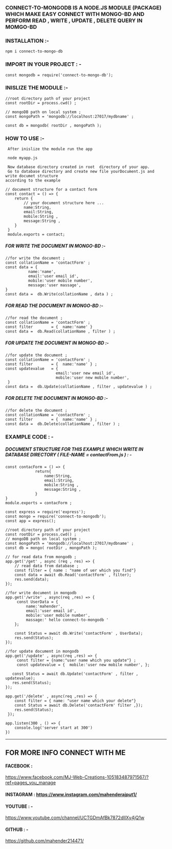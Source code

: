 ### CONNECT-TO-MONGODB IS A NODE.JS MODULE (PACKAGE) WHICH MAKE EASY CONNECT WITH MONGO-BD AND PERFORM READ , WRITE , UPDATE , DELETE QUERY IN MOMGO-BD 

### INSTALLATION :-

`````````````
npm i connect-to-mongo-db
`````````````

### IMPORT IN YOUR PROJECT : -

`````````````
const mongodb = require('connect-to-mongo-db');

`````````````

### INISLIZE THE MODULE :-

`````````````
//root directory path of your project 
const rootDir = process.cwd() ;

// mongoDB path on local system ;
const mongoPath = 'mongodb://localhost:27017/mydbname' ;

const db = mongodb( rootDir , mongoPath );

`````````````

### HOW TO USE :-

`````````````
 After inislize the module run the app 
`````````````
`````````````
 node myapp.js 
`````````````
`````````````
 Now database directory created in root  directory of your app.
 Go to database directory and create new file yourDocument.js and write documet structure 
according to the example  
`````````````
`````````````
// document structure for a contact form 
const contact = () => {
    return {
        // your document structure here ... 
        name:String,
        email:String,
        mobile:String ,
        message:String ,
    }
 }
 module.exports = contact;
`````````````

##### FOR WRITE THE DOCUMENT IN MONGO-BD :-

`````````````
//for write the document ;
const collationName = 'contactForm' ;
const data = {
          name:'name',
          email:'user email id',
          mobile:'user mobile number',
          message:'user massage',
}
const data =  db.Write(collationName , data ) ;
`````````````

##### FOR READ THE DOCUMENT IN MONGO-BD :-

`````````````
//for read the document ;
const collationName = 'contactForm' ;
const filter        = {  name:'name' }
const data =  db.Read(collationName , filter ) ;
`````````````
##### FOR UPDATE THE DOCUMENT IN MONGO-BD :-

`````````````
//for update the document ;
const collationName = 'contactForm' ;
const filter        = {  name:'name' } ;
const updatevalue   = {
                      email:'user new email id',
                      mobile:'user new mobile number',
 }
const data =  db.Update(collationName , filter , updatevalue ) ;
`````````````
##### FOR DELETE THE DOCUMENT IN MONGO-BD :-

`````````````
//for delete the document ;
const collationName = 'contactForm' ;
const filter        = {  name:'name' } ;
const data =  db.Delete(collationName , filter ) ;
`````````````

### EXAMPLE CODE : - 
##### DOCUMENT STRUCTURE FOR THIS EXAMPLE WHICH WRITE IN DATABASE DIRECTORY ( FILE-NAME = contactFrom.js ) : -
````````````````
const contacForm = () => {
             return{
                 name:String,
                 email:String,
                 mobile:String ,
                 message:String ,
             }      
}
module.exports = contacForm ;
````````````````

``````````````
const express = require('express');
const mongo = require('connect-to-mongodb');
const app = express();

//root directory path of your project 
const rootDir = process.cwd() ;
// mongoDB path on local system ;
const mongoPath = 'mongodb://localhost:27017/mydbname' ;
const db = mongo( rootDir , mongoPath );

// for read data from mongodb ;
app.get('/get' , async (req , res) => {
    // read data from database ;
    const filter = { name : "name of uer which you find"}
    const data = await db.Read('contactForm' , filter);
    res.send(data);
});

//for write document in mongodb 
app.get('/write' , async(req ,res) => {
     const UserData = {
         name:'mahender',
         email:'user email id',
         mobile:'user mobile number',
         massage:' hello connect-to-mongodb '
    };

    const Status = await db.Write('contactForm' , UserData);
    res.send(Status);
});

//for update document in mongodb
app.get('/update' , async(req ,res) => {
     const filter = {name:"user name which you update"} ;
     const updatevalue = {  mobile:'user new mobile number', };

   const Status = await db.Update('contactForm' , filter , updatevalue);
   res.send(Status);
});

app.get('/delete' , async(req ,res) => {
    const filter = { name: "user name which your delete"}
    const Status = await db.Delete('contactForm' filter ,});
    res.send(Status);
 });

app.listen(300 , () => {
    console.log('server start at 300')
})
``````````````

______
## FOR MORE INFO CONNECT WITH ME 
#### FACEBOOK   : 
https://www.facebook.com/MJ-Web-Creations-105183487971567/?ref=pages_you_manage
#### INSTAGRAM  :  https://www.instagram.com/mahenderajput1/
#### YOUTUBE    : -
https://www.youtube.com/channel/UCTGDmAfBk7872dIIXy4jQ1w
#### GITHUB     : -
https://github.com/mahender214471/